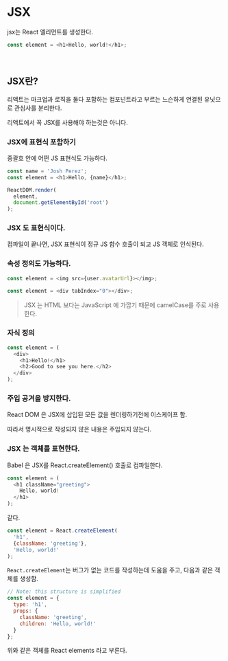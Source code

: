 # JSX
jsx는 React 엘리먼트를 생성한다. 

```js
const element = <h1>Hello, world!</h1>;
```

<br/>

## JSX란?
리액트는 마크업과 로직을 둘다 포함하는 컴포넌트라고 부르는 느슨하게 연결된 유닛으로 관심사를 분리한다.

리액트에서 꼭 JSX를 사용해야 하는것은 아니다. 

### JSX에 표현식 포함하기 
중괄호 안에 어떤 JS 표현식도 가능하다.
```js
const name = 'Josh Perez';
const element = <h1>Hello, {name}</h1>;

ReactDOM.render(
  element,
  document.getElementById('root')
);
```

### JSX 도 표현식이다. 
컴파일이 끝나면, JSX 표현식이 정규 JS 함수 호출이 되고 JS 객체로 인식된다. 

### 속성 정의도 가능하다.
```js
const element = <img src={user.avatarUrl}></img>;

const element = <div tabIndex="0"></div>;
```

> JSX 는 HTML 보다는 JavaScript 에 가깝기 때문에 camelCase를 주로 사용한다. 

### 자식 정의
```js
const element = (
  <div>
    <h1>Hello!</h1>
    <h2>Good to see you here.</h2>
  </div>
);
```

### 주입 공겨을 방지한다.
React DOM 은 JSX에 삽입된 모든 값을 렌더링하기전에 이스케이프 함. 

따라서 명시적으로 작성되지 않은 내용은 주입되지 않는다. 

### JSX 는 객체를 표현한다.
Babel 은 JSX를 React.createElement() 호출로 컴파일한다.

```js
const element = (
  <h1 className="greeting">
    Hello, world!
  </h1>
);
```
같다.
```js
const element = React.createElement(
  'h1',
  {className: 'greeting'},
  'Hello, world!'
);
```

`React.createElement`는 버그가 없는 코드를 작성하는데 도움을 주고, 다음과 같은 객체를 생성함.
```js
// Note: this structure is simplified
const element = {
  type: 'h1',
  props: {
    className: 'greeting',
    children: 'Hello, world!'
  }
};
```
위와 같은 객체를 React elements 라고 부른다. 